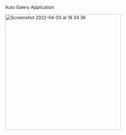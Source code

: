 Auto Galery Application

<img width="370" alt="Screenshot 2022-04-03 at 18 34 36" src="https://user-images.githubusercontent.com/95967240/161438737-91d763bb-30ce-441a-9fa4-8bd05ec52837.png">
